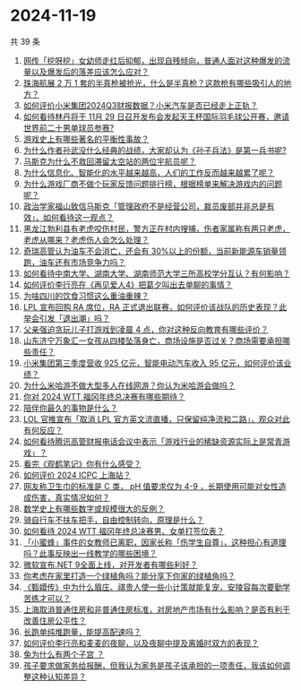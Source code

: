# 2024-11-19

共 39 条

<!-- BEGIN -->
<!-- 最后更新时间 Tue Nov 19 2024 01:17:22 GMT+0800 (China Standard Time) -->

1. [网传「挖呀挖」女幼师走红后抑郁，出现自残倾向，普通人面对这种爆发的流量以及爆发后的落差应该怎么应对？](https://www.zhihu.com/question/4371925646)
1. [珠海航展 2 万 1 套的半真枪被抢光，什么是半真枪？这款枪有哪些吸引人的地方？](https://www.zhihu.com/question/4455716431)
1. [如何评价小米集团2024Q3财报数据？小米汽车是否已经走上正轨？](https://www.zhihu.com/question/4477883452)
1. [如何看待林丹将于 11月 29 日召开发布会发起天王杯国际羽毛球公开赛，邀请世界前二十男单球员参赛?](https://www.zhihu.com/question/4382124340)
1. [游戏史上有哪些著名的平衡性事故？](https://www.zhihu.com/question/4307215276)
1. [为什么作者孙武没什么经典的战绩，大家却认为《孙子兵法》是第一兵书呢?](https://www.zhihu.com/question/466818904)
1. [马斯克为什么不救回滞留太空站的两位宇航员呢？](https://www.zhihu.com/question/4281302757)
1. [为什么信息化、智能化的水平越来越高，人们的工作反而越来越累了呢？](https://www.zhihu.com/question/3833124815)
1. [为什么游戏厂商不做个玩家反馈问题排行榜，根据榜单来解决游戏内的问题呢？](https://www.zhihu.com/question/4208221087)
1. [政治学家福山致信马斯克「管理政府不是经营公司，裁员废部并非总是有效」，如何看待这一观点？](https://www.zhihu.com/question/4210967154)
1. [黑龙江勃利县有老虎咬伤村民，警方正在村内搜捕，伤者家属称有两只老虎，老虎从哪来？老虎伤人会怎么处理？](https://www.zhihu.com/question/4469635212)
1. [奇瑞高管认为油车不会消亡，还会有 30%以上的份额，当前新能源车销量领跑，油车还有市场竞争力吗？](https://www.zhihu.com/question/4429446993)
1. [如何看待中南大学、湖南大学、湖南师范大学三所高校学分互认？有何影响？](https://www.zhihu.com/question/4182189776)
1. [如何评价李行亮在《再见爱人4》把葛夕叫出去单聊的事情？](https://www.zhihu.com/question/4409413501)
1. [为啥四川的饮食习惯这么重油重辣？](https://www.zhihu.com/question/627415943)
1. [LPL 宣布回购 RA 席位，RA 正式退出联赛，如何评价该战队的历史表现？此举会引发「退出潮」吗？](https://www.zhihu.com/question/4482640717)
1. [父亲强迫贪玩儿子打游戏到凌晨 4 点，你对这种反向教育有哪些评价？](https://www.zhihu.com/question/4249958810)
1. [山东济宁万象汇一女孩从四楼坠落身亡，商场设施是否过关？商场需要承担哪些责任？](https://www.zhihu.com/question/4397184858)
1. [小米集团第三季度营收 925 亿元，智能电动汽车收入 95 亿元，如何评价该业绩？](https://www.zhihu.com/question/4501483015)
1. [为什么米哈游不做大型多人在线网游？你认为米哈游会做吗？](https://www.zhihu.com/question/478591102)
1. [你对 2024 WTT 福冈年终总决赛有哪些期待？](https://www.zhihu.com/question/666084457)
1. [陪伴你最久的事物是什么？](https://www.zhihu.com/question/4431424111)
1. [LOL 官推宣布「取消 LPL 官方英文流直播，只保留纯净流和二路」，观众对此有何反应？](https://www.zhihu.com/question/4314602639)
1. [如何看待腾讯高管财报电话会议中表示「游戏行业的稀缺资源实际上是常青游戏」？](https://www.zhihu.com/question/4127958946)
1. [看完《观鹤笔记》你有什么感受？](https://www.zhihu.com/question/541218483)
1. [如何评价 2024 ICPC 上海站？](https://www.zhihu.com/question/1999681514)
1. [网友称卫生巾的标准是 C 类， pH 值要求仅为 4-9 ，长期使用可能对女性造成伤害，真实情况如何？](https://www.zhihu.com/question/4386391345)
1. [数学史上有哪些数字或规模很大的反例？](https://www.zhihu.com/question/652395396)
1. [骑自行车不扶车把手，自由控制转向，原理是什么？](https://www.zhihu.com/question/2874293844)
1. [如何看待 2024 WTT 福冈年终总决赛男、女单打签位表？](https://www.zhihu.com/question/4474575739)
1. [「小蜜蜂」事件的女教师已离职，因家长称「伤学生自尊」，这种担心有道理吗？此事反映出一线教学的哪些困境？](https://www.zhihu.com/question/4384286404)
1. [微软宣布.NET 9全面上线，对开发者有哪些利好？](https://www.zhihu.com/question/4125557763)
1. [你考虑在家里打造一个绿植角吗？能分享下你家的绿植角吗？](https://www.zhihu.com/question/659323557)
1. [《甄嬛传》中为什么眉庄、祺贵人使一些小计策就能复宠，安陵容每次要勤学苦练才可以？](https://www.zhihu.com/question/4238835404)
1. [上海取消普通住房和非普通住房标准，对房地产市场有什么影响？是否有利于改善住房公平性？](https://www.zhihu.com/question/4462646123)
1. [长跑单纯堆跑量，能提高配速吗？](https://www.zhihu.com/question/412612893)
1. [如何评价李行亮和麦麦的夜聊，以及夜聊中提及离婚时双方的表现？](https://www.zhihu.com/question/4278096537)
1. [兔为什么有两个子宫 ？](https://www.zhihu.com/question/828371231)
1. [孩子要求做家务给报酬，但我认为家务是孩子该承担的一项责任，我该如何调整这种认知差异？](https://www.zhihu.com/question/4215406968)

<!-- END -->
